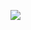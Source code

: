 ![](http://www.plantuml.com/plantuml/proxy?cache=no&src=https://raw.githubusercontent.com/oleksandrblazhko/ai-215-palamarchuk/lab-work-7/2-SoftwareDesign/2.7-PlantUML/DataModel.puml)
